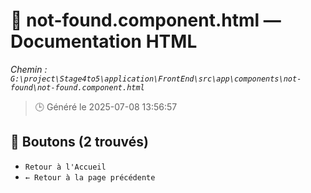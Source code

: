 # 📄 not-found.component.html — Documentation HTML
*Chemin : `G:\project\Stage4to5\application\FrontEnd\src\app\components\not-found\not-found.component.html`*

> 🕒 Généré le 2025-07-08 13:56:57

## 🔘 Boutons (2 trouvés)
- `Retour à l'Accueil`
- `← Retour à la page précédente`
